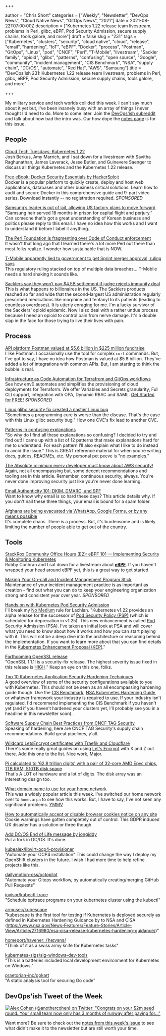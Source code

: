 +++

author = "Chris Short"
categories = ["Weekly", "Newsletter", "DevOps News", "Cloud Native News", "GitOps News", "2021"]
date = 2021-08-22T07:00:00Z
description = ["Kubernetes 1.22 release team livestream, problems in Perl, glibc, eBPF, Pod Security Admission, secure supply chains, tools galore, and more"]
draft = false
slug = "231"
tags = ["Kubernetes", "clusters", "security", "cloud native", "cloud", "release", "email", "hardening", "IoT", "eBPF", "Docker", "process", "Postman", "GitOps", "Linux", "pod", "CNCF", "Perl", "T-Mobile", "livestream", "Sackler family", "opioid", "glibc", "patterns", "confusing", "open source", "Google", "community", "incident management", "CIS Benchmark", "NSA", "supply chain", "DC/OS", "automate", "Red Hat", "AWS", "Samsung"]
title = "DevOps'ish 231: Kubernetes 1.22 release team livestream, problems in Perl, glibc, eBPF, Pod Security Admission, secure supply chains, tools galore, and more"

+++

My military service and tech worlds collided this week. I can't say much about it yet but, I've been insanely busy with an array of things I never thought I'd need to do. More to come later. Join the [DevOps'ish subreddit](https://www.reddit.com/r/devopsish/) and talk about how bad the intro was. Our how dope the [notes page](https://devopsish.com/231/notes/) is for this issue.

## People

[Cloud Tech Tuesdays: Kubernetes 1.22](https://www.youtube.com/watch?v=wKbe0T2E0QQ&utm_source=newsletter&utm_campaign=231&utm_id=devopsish)  
Josh Berkus, Amy Marrich, and I sat down for a livestream with Savitha Raghunathan, James Laverack, Jesse Butler, and Guinevere Saenger to discuss all things Kubernetes and the Kubernetes 1.22 release.

[Free eBook: Docker Security Essentials by HackerSploit](https://www.linode.com/content/hackersploit-docker-security-essentials-ebook/?utm_source=devopsish&utm_medium=newsletter_sponsorship&utm_campaign=newsletter_sponsorship-devopsish-security&utm_content=ebook-docker_security&utm_term=)  
Docker is a popular platform to quickly create, deploy and host web applications, databases and other business critical solutions. Learn how to audit and secure Docker in this comprehensive guide and 9-part video series. Download instantly -- no registration required. *SPONSORED*

[Samsung’s leader is out of jail, allowing US factory plans to move forward](https://arstechnica.com/gadgets/2021/08/samsung-leader-jay-y-lee-released-from-prison-on-parole/)  
"Samsung heir served 18 months in prison for capital flight and perjury." Can someone that's got a great understanding of Korean business and politics please reply to this email. I have no idea how this works and I want to understand it before I label it anything.

[The Perl Foundation is fragmenting over Code of Conduct enforcement](https://arstechnica.com/gadgets/2021/08/the-perl-foundation-is-fragmenting-over-code-of-conduct-enforcement/)  
It wasn't that long ago that I learned there's a lot more Perl out there than most folks realize. I wonder how sustainable that is NOW.

[T-Mobile apparently lied to government to get Sprint merger approval, ruling says](https://arstechnica.com/tech-policy/2021/08/t-mobile-apparently-lied-to-government-to-get-sprint-merger-approval-ruling-says/)  
This regulatory ruling stacked on top of multiple data breaches... T-Mobile needs a hard shaking it sounds like.

[Sacklers say they won’t pay $4.5B settlement if judge rejects immunity deal](https://arstechnica.com/tech-policy/2021/08/sacklers-say-they-wont-pay-4-5b-settlement-if-judge-rejects-immunity-deal/)  
This is what happens to billionaires in the US. The Sacklers products reached so far and wide that the second-largest US administration regularly prescribed medications like morphine and fentanyl to its patients (leading to countless overdoses). It is utterly enraging for me. I'm a lucky survivor of the Sacklers' opioid epidemic. Now I also deal with a rather undue process because I need an opioid to control pain from nerve damage. It's a double slap in the face for those trying to live their lives with pain.

## Process

[API platform Postman valued at $5.6 billion in $225 million fundraise](https://techcrunch.com/2021/08/18/api-platform-postman-valued-at-5-6-billion-in-225-million-fundraise/)  
I like Postman. I occasionally use the tool for complex `curl` commands. But, I've got to say, I have no idea how Postman is valued at $5.6 billion. They've added a lot of integrations with common APIs. But, I am starting to think the bubble is real.

[Infrastructure as Code Automation for Terrafrom and GitOps workflows](https://www.env0.com/infrastructure-as-code-automation?utm_campaign=devopsish&utm_source=nativeads&utm_medium=newsletter)  
See how env0 automates and simplifies the provisioning of cloud deployments for Terraform. We offer Variables and Secrets granularity, Full CLI support, integration with OPA, Dynamic RBAC and SAML. [Get Started for FREE!](https://www.env0.com/infrastructure-as-code-automation?utm_campaign=devopsish&utm_source=nativeads&utm_medium=newsletter) *SPONSORED*

[Linux glibc security fix created a nastier Linux bug](https://www.zdnet.com/article/linux-glibc-security-fix-created-a-nastier-linux-bug/)  
"Sometimes a programming cure is worse than the disease. That's the case with this Linux glibc security bug." How one CVE's fix lead to another CVE.

[Patterns in confusing explanations](https://jvns.ca/blog/confusing-explanations/)  
"So why do I find all these explanations so confusing? I decided to try and find out! I came up with a list of 12 patterns that make explanations hard for me to understand. For each pattern I’ll also explain what I like to do instead to avoid the issue." This is GREAT reference material for when you're writing docs, guides, READMEs, etc. My personal pet peeve is "[no examples](https://jvns.ca/blog/confusing-explanations/#pattern-11-no-examples)."

[The Absolute minimum every developer must know about AWS security!](https://blog.cloudyali.io/absolute-minimum-every-developer-must-know-about-aws-security)  
Again, not all encompassing but, some decent recommendations and tooling are in this article. Remember, continuous security, always. You're never done improving security just like you're never done learning.

[Email Authenticity 101: DKIM, DMARC, and SPF](https://www.alexblackie.com/articles/email-authenticity-dkim-spf-dmarc/)  
Want to know why email is so hard these days? This article details why. If you don't nail these three things, your email is bound for a spam folder.

[Afghans are being evacuated via WhatsApp, Google Forms, or by any means possible](https://www.technologyreview.com/2021/08/17/1032127/afghanistan-kabul-evacuation-whatsapp-google-forms-security/)  
It's complete chaos. There is a process. But, it's burdensome and is likely limiting the number of people able to get out of the country.

## Tools

[StackRox Community Office Hours (E2): eBPF 101 — Implementing Security & Monitoring Kubernetes](https://www.youtube.com/watch?v=u8EzEC4vC2k&utm_source=newsletter&utm_campaign=231&utm_id=devopsish)  
Robby Cochran and I sat down for a livestream about [**eBPF**](https://ebpf.io/). If you haven't wrapped your head around eBPF yet, this is a great way to get started.

[Making Your On-call and Incident Management Program Stick](https://rootly.io/blog/making-your-on-call-and-incident-management-program-stick?utm_source=newsletter&utm_medium=email&utm_campaign=231&utm_id=devopsish)  
Maintenance of your incident management practice is as important as creation - find out what you can do to keep your engineering organization strong and consistent year over year. *SPONSORED*

[Hands on with Kubernetes Pod Security Admission](https://medium.com/@LachlanEvenson/hands-on-with-kubernetes-pod-security-admission-b6cac495cd11)  
I'll break my [No Medium](https://nomedium.dev/) rule for Lachlan. "Kubernetes v1.22 provides an alpha release for the successor of [Pod Security Policy (PSP)](https://kubernetes.io/docs/concepts/policy/pod-security-policy/) (which is scheduled for deprecation in v1.25). This new enhancement is called [Pod Security Admission (PSA)](https://kubernetes.io/docs/concepts/security/pod-security-admission/). I’ve taken an initial look at PSA and will cover what you need to know about how it works and how you can start playing with it. This will not be a deep dive into the architecture or reasoning behind the implementation. If you want to learn more about that you can find details in the [Kubernetes Enhancement Proposal (KEP)](https://github.com/kubernetes/enhancements/blob/master/keps/sig-auth/2579-psp-replacement/README.md)."

[Forthcoming OpenSSL release](https://mta.openssl.org/pipermail/openssl-announce/2021-August/000205.html)  
"OpenSSL 1.1.1l is a security-fix release. The highest severity issue fixed in this release is [HIGH](https://www.openssl.org/policies/secpolicy.html#high)." Keep an eye on this one, folks.

[Top 10 Kubernetes Application Security Hardening Techniques](https://blog.aquasec.com/kubernetes-hardening-techniques)  
A good overview of some of the security configurations available to you with Kubernetes. This should not be seen as an all encompassing hardening guide though. Use the [CIS Benchmark](https://www.cisecurity.org/benchmark/kubernetes/), [NSA Kubernetes Hardening Guide](https://www.nsa.gov/News-Features/Feature-Stories/Article-View/Article/2716980/nsa-cisa-release-kubernetes-hardening-guidance/), or whatever framework your industry is required to use. If your industry isn't regulated, I'd recommend implementing the CIS Benchmark if you haven't yet (and if you haven't hardened your clusters yet, I'll probably see you in a headline in this newsletter soon).

[Software Supply Chain Best Practices from CNCF TAG Security](https://project.linuxfoundation.org/hubfs/CNCF_SSCP_v1.pdf)  
Speaking of hardening, here are CNCF TAG Security's supply chain recommendations. Build great pipelines, y'all.

[Wildcard LetsEncrypt certificates with Traefik and Cloudflare](https://major.io/2021/08/16/wildcard-letsencrypt-certificates-traefik-cloudflare/)  
There's some really great guides on using [Let's Encrypt](https://letsencrypt.org/) with X and Z out there. Add this one to the list. Nice work, Major.

[Pi calculated to '62.8 trillion digits' with a pair of 32-core AMD Epyc chips, 1TB RAM, 510TB disk space](https://www.theregister.com/2021/08/17/pi_world_record_challenged/)  
That's A LOT of hardware and a lot of digits. The disk array was an interesting design too.

[What domain name to use for your home network](https://www.ctrl.blog/entry/homenet-domain-name.html)  
This was a widely popular article this week. I've switched our home network over to `home.arpa` to see how this works. But, I have to say, I've not seen any significant problems. [YMMV](https://www.acronymfinder.com/Your-Mileage-May-Vary-(YMMV).html)

[How to automatically accept or disable browser cookies notice on any site](https://www.hackread.com/how-to-accept-disable-browser-cookies-notice/)  
Cookie warnings have gotten completely out of control. This GDPR induced UX disaster has a solution or three though.

[Add DC/OS End of Life message by jongiddy](https://github.com/dcos/dcos/pull/7886)  
Put a fork in DC/OS. It's done.

[kubealex/libvirt-ocp4-provisioner](https://github.com/kubealex/libvirt-ocp4-provisioner)  
"Automate your OCP4 installation" This could change the way I deploy my OpenShift clusters in the future. I wish I had more time to help refine projects like this.

[dailymotion-oss/octopilot](https://github.com/dailymotion-oss/octopilot)  
"Automate your Gitops workflow, by automatically creating/merging GitHub Pull Requests"

[iovisor/kubectl-trace](https://github.com/iovisor/kubectl-trace)  
"Schedule bpftrace programs on your kubernetes cluster using the kubectl"

[armosec/kubescape](https://github.com/armosec/kubescape)  
"kubescape is the first tool for testing if Kubernetes is deployed securely as defined in Kubernetes Hardening Guidance by to NSA and CISA (<https://www.nsa.gov/News-Features/Feature-Stories/Article-View/Article/2716980/nsa-cisa-release-kubernetes-hardening-guidance/>)"

[homeport/havener: /ˈheɪvənə/](https://github.com/homeport/havener)  
"Think of it as a swiss army knife for Kubernetes tasks"

[kubernetes-sigs/sig-windows-dev-tools](https://github.com/kubernetes-sigs/sig-windows-dev-tools/)  
"This is a batteries included local development environment for Kubernetes on Windows."

[praetorian-inc/gokart](https://github.com/praetorian-inc/gokart)  
"A static analysis tool for securing Go code"

## DevOps'ish Tweet of the Week

[![Alex Cohen (@anothercohen) on Twitter: "Congrats on your $2m seed round. Your small team now only has 3 months of runway after paying for..."](https://shortcdn.com/file/devopsish/231-devopsish-tweet-of-the-week.png)](https://twitter.com/anothercohen/status/1427753293900500997)

Want more? Be sure to check out the [notes from this week's issue](https://devopsish.com/231/notes/) to see what didn't make it to the newsletter but are still worth your time.
